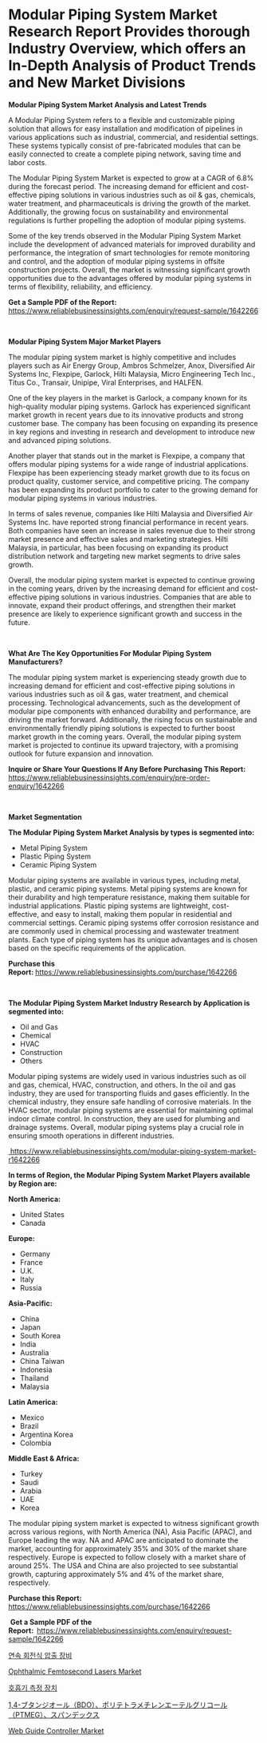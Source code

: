 <p><h1>Modular Piping System Market Research Report Provides thorough Industry Overview, which offers an In-Depth Analysis of Product Trends and New Market Divisions</h1></p><p><strong>Modular Piping System Market Analysis and Latest Trends</strong></p>
<p><p>A Modular Piping System refers to a flexible and customizable piping solution that allows for easy installation and modification of pipelines in various applications such as industrial, commercial, and residential settings. These systems typically consist of pre-fabricated modules that can be easily connected to create a complete piping network, saving time and labor costs.</p><p>The Modular Piping System Market is expected to grow at a CAGR of 6.8% during the forecast period. The increasing demand for efficient and cost-effective piping solutions in various industries such as oil & gas, chemicals, water treatment, and pharmaceuticals is driving the growth of the market. Additionally, the growing focus on sustainability and environmental regulations is further propelling the adoption of modular piping systems.</p><p>Some of the key trends observed in the Modular Piping System Market include the development of advanced materials for improved durability and performance, the integration of smart technologies for remote monitoring and control, and the adoption of modular piping systems in offsite construction projects. Overall, the market is witnessing significant growth opportunities due to the advantages offered by modular piping systems in terms of flexibility, reliability, and efficiency.</p></p>
<p><strong>Get a Sample PDF of the Report:&nbsp;</strong> <a href="https://www.reliablebusinessinsights.com/enquiry/request-sample/1642266">https://www.reliablebusinessinsights.com/enquiry/request-sample/1642266</a></p>
<p>&nbsp;</p>
<p><strong>Modular Piping System Major Market Players</strong></p>
<p><p>The modular piping system market is highly competitive and includes players such as Air Energy Group, Ambros Schmelzer, Anox, Diversified Air Systems Inc, Flexpipe, Garlock, Hilti Malaysia, Micro Engineering Tech Inc., Titus Co., Transair, Unipipe, Viral Enterprises, and HALFEN.</p><p>One of the key players in the market is Garlock, a company known for its high-quality modular piping systems. Garlock has experienced significant market growth in recent years due to its innovative products and strong customer base. The company has been focusing on expanding its presence in key regions and investing in research and development to introduce new and advanced piping solutions.</p><p>Another player that stands out in the market is Flexpipe, a company that offers modular piping systems for a wide range of industrial applications. Flexpipe has been experiencing steady market growth due to its focus on product quality, customer service, and competitive pricing. The company has been expanding its product portfolio to cater to the growing demand for modular piping systems in various industries.</p><p>In terms of sales revenue, companies like Hilti Malaysia and Diversified Air Systems Inc. have reported strong financial performance in recent years. Both companies have seen an increase in sales revenue due to their strong market presence and effective sales and marketing strategies. Hilti Malaysia, in particular, has been focusing on expanding its product distribution network and targeting new market segments to drive sales growth.</p><p>Overall, the modular piping system market is expected to continue growing in the coming years, driven by the increasing demand for efficient and cost-effective piping solutions in various industries. Companies that are able to innovate, expand their product offerings, and strengthen their market presence are likely to experience significant growth and success in the future.</p></p>
<p>&nbsp;</p>
<p><strong>What Are The Key Opportunities For Modular Piping System Manufacturers?</strong></p>
<p><p>The modular piping system market is experiencing steady growth due to increasing demand for efficient and cost-effective piping solutions in various industries such as oil & gas, water treatment, and chemical processing. Technological advancements, such as the development of modular pipe components with enhanced durability and performance, are driving the market forward. Additionally, the rising focus on sustainable and environmentally friendly piping solutions is expected to further boost market growth in the coming years. Overall, the modular piping system market is projected to continue its upward trajectory, with a promising outlook for future expansion and innovation.</p></p>
<p><strong>Inquire or Share Your Questions If Any Before Purchasing This Report:</strong> <a href="https://www.reliablebusinessinsights.com/enquiry/pre-order-enquiry/1642266">https://www.reliablebusinessinsights.com/enquiry/pre-order-enquiry/1642266</a></p>
<p>&nbsp;</p>
<p><strong>Market Segmentation</strong></p>
<p><strong>The Modular Piping System Market Analysis by types is segmented into:</strong></p>
<p><ul><li>Metal Piping System</li><li>Plastic Piping System</li><li>Ceramic Piping System</li></ul></p>
<p><p>Modular piping systems are available in various types, including metal, plastic, and ceramic piping systems. Metal piping systems are known for their durability and high temperature resistance, making them suitable for industrial applications. Plastic piping systems are lightweight, cost-effective, and easy to install, making them popular in residential and commercial settings. Ceramic piping systems offer corrosion resistance and are commonly used in chemical processing and wastewater treatment plants. Each type of piping system has its unique advantages and is chosen based on the specific requirements of the application.</p></p>
<p><strong>Purchase this Report:&nbsp;</strong><a href="https://www.reliablebusinessinsights.com/purchase/1642266">https://www.reliablebusinessinsights.com/purchase/1642266</a></p>
<p>&nbsp;</p>
<p><strong>The Modular Piping System Market Industry Research by Application is segmented into:</strong></p>
<p><ul><li>Oil and Gas</li><li>Chemical</li><li>HVAC</li><li>Construction</li><li>Others</li></ul></p>
<p><p>Modular piping systems are widely used in various industries such as oil and gas, chemical, HVAC, construction, and others. In the oil and gas industry, they are used for transporting fluids and gases efficiently. In the chemical industry, they ensure safe handling of corrosive materials. In the HVAC sector, modular piping systems are essential for maintaining optimal indoor climate control. In construction, they are used for plumbing and drainage systems. Overall, modular piping systems play a crucial role in ensuring smooth operations in different industries.</p></p>
<p><a href="https://www.reliablebusinessinsights.com/modular-piping-system-market-r1642266">&nbsp;https://www.reliablebusinessinsights.com/modular-piping-system-market-r1642266</a></p>
<p><strong>In terms of Region, the Modular Piping System Market Players available by Region are:</strong></p>
<p>
    <p> <strong> North America: </strong>
        <ul>
            <li>United States</li>
            <li>Canada</li>
        </ul>
        </p> 
    <p> <strong> Europe: </strong>
        <ul>
            <li>Germany</li>
            <li>France</li>
            <li>U.K.</li>
            <li>Italy</li>
            <li>Russia</li>
        </ul>
        </p> 
    <p> <strong> Asia-Pacific: </strong>
        <ul>
            <li>China</li>
            <li>Japan</li>
            <li>South Korea</li>
            <li>India</li>
            <li>Australia</li>
            <li>China Taiwan</li>
            <li>Indonesia</li>
            <li>Thailand</li>
            <li>Malaysia</li>
        </ul>
        </p> 
    <p> <strong> Latin America: </strong>
        <ul>
            <li>Mexico</li>
            <li>Brazil</li>
            <li>Argentina Korea</li>
            <li>Colombia</li>
        </ul>
        </p> 
    <p> <strong> Middle East & Africa: </strong>
        <ul>
            <li>Turkey</li>
            <li>Saudi</li>
            <li>Arabia</li>
            <li>UAE</li>
            <li>Korea</li>
        </ul>
    </p>
    </p>
<p><p>The modular piping system market is expected to witness significant growth across various regions, with North America (NA), Asia Pacific (APAC), and Europe leading the way. NA and APAC are anticipated to dominate the market, accounting for approximately 35% and 30% of the market share respectively. Europe is expected to follow closely with a market share of around 25%. The USA and China are also projected to see substantial growth, capturing approximately 5% and 4% of the market share, respectively.</p></p>
<p><strong>Purchase this Report: </strong><a href="https://www.reliablebusinessinsights.com/purchase/1642266">https://www.reliablebusinessinsights.com/purchase/1642266</a></p>
<p>&nbsp;<strong>Get a Sample PDF of the Report:&nbsp;&nbsp;</strong><a href="https://www.reliablebusinessinsights.com/enquiry/request-sample/1642266">https://www.reliablebusinessinsights.com/enquiry/request-sample/1642266</a></p>
<p><strong></strong></p>
<p><p><a href="https://github.com/TobyKub4685/Market-Research-Report-List-2/blob/main/5596677172330.md">연속 회전식 압출 장비</a></p><p><a href="https://www.linkedin.com/pulse/decoding-ophthalmic-femtosecond-lasers-market-metrics-share-trends-fgghe">Ophthalmic Femtosecond Lasers Market</a></p><p><a href="https://github.com/nicholasellison0076890/Market-Research-Report-List-1/blob/main/4429842172331.md">호흡기 측정 장치</a></p><p><a href="https://github.com/mohamedbakry57/Market-Research-Report-List-4/blob/main/5801982160410.md">1,4-ブタンジオール（BDO）、ポリテトラメチレンエーテルグリコール（PTMEG）、スパンデックス</a></p><p><a href="https://github.com/changoleonlaverguenzanoexiste/Market-Research-Report-List-4/blob/main/web-guide-controller-market.md">Web Guide Controller Market</a></p></p>